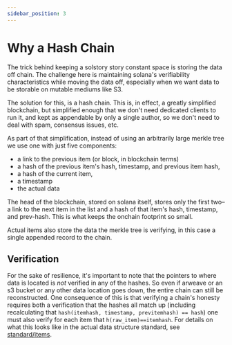 ```yaml
---
sidebar_position: 3
---
```


# Why a Hash Chain

The trick behind keeping a solstory story constant space is storing the data off
chain. The challenge here is maintaining solana's verifiability characteristics
while moving the data off, especially when we want data to be storable on
mutable mediums like S3.

The solution for this, is a hash chain. This is, in effect, a greatly simplified
blockchain, but simplified enough that we don't need dedicated clients to run it,
and kept as appendable by only a single author, so we don't need to deal with
spam, consensus issues, etc.

As part of that simplification, instead of using an arbitrarily large merkle tree
we use one with just five components:
- a link to the previous item (or block, in blockchain terms)
- a hash of the previous item's hash, timestamp, and previous item hash,
- a hash of the current item,
- a timestamp
- the actual data

The head of the blockchain, stored on solana itself, stores only the first
two–a link to the next item in the list and a hash of that item's hash,
timestamp, and prev-hash. This is what keeps the onchain footprint so small.

Actual items also store the data the merkle tree is verifying, in this case
a single appended record to the chain.

## Verification
For the sake of resilience, it's important to note that the pointers to where data
is located is *not* verified in any of the hashes. So even if arweave or an s3
bucket or any other data location goes down, the entire chain can still be
reconstructed. One consequence of this is that verifying a chain's honesty
requires both a verification that the hashes all match up (including recalculating
that `hash(itemhash, timestamp, previtemhash) == hash`) one must also verify for
each item that `h(raw_item)==itemhash`. For details on what this looks like in
the actual data structure standard, see [standard/items](../standard/items.md).

